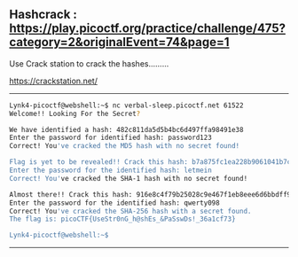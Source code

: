 ## Hashcrack :   https://play.picoctf.org/practice/challenge/475?category=2&originalEvent=74&page=1

Use Crack station to crack the hashes.........

https://crackstation.net/

---
```bash
Lynk4-picoctf@webshell:~$ nc verbal-sleep.picoctf.net 61522
Welcome!! Looking For the Secret?

We have identified a hash: 482c811da5d5b4bc6d497ffa98491e38
Enter the password for identified hash: password123
Correct! You've cracked the MD5 hash with no secret found!

Flag is yet to be revealed!! Crack this hash: b7a875fc1ea228b9061041b7cec4bd3c52ab3ce3
Enter the password for the identified hash: letmein
Correct! You've cracked the SHA-1 hash with no secret found!

Almost there!! Crack this hash: 916e8c4f79b25028c9e467f1eb8eee6d6bbdff965f9928310ad30a8d88697745
Enter the password for the identified hash: qwerty098
Correct! You've cracked the SHA-256 hash with a secret found. 
The flag is: picoCTF{UseStr0nG_h@shEs_&PaSswDs!_36a1cf73}

Lynk4-picoctf@webshell:~$
```

---
